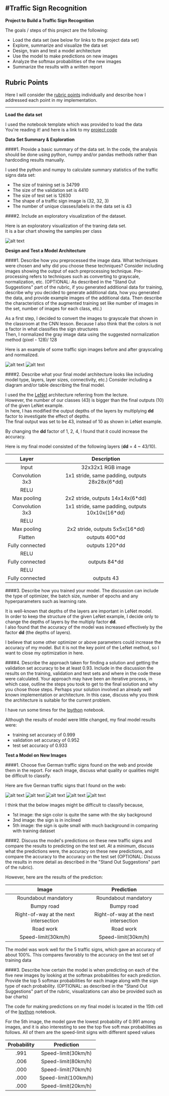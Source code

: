 #**Traffic Sign Recognition**
---

**Project to Build a Traffic Sign Recognition**

The goals / steps of this project are the following:
* Load the data set (see below for links to the project data set)
* Explore, summarize and visualize the data set
* Design, train and test a model architecture
* Use the model to make predictions on new images
* Analyze the softmax probabilities of the new images
* Summarize the results with a written report


[//]: # (Image References)

[image1]: /home/phuc/Study/Udacity/SeftDrivingCar/Term1/Project2/CarND-Traffic-Sign-Classifier-Project/images/Bchar.png "Visualization"
[image2]: /home/phuc/Study/Udacity/SeftDrivingCar/Term1/Project2/CarND-Traffic-Sign-Classifier-Project/images/origImg.png "Original"
[image3]: /home/phuc/Study/Udacity/SeftDrivingCar/Term1/Project2/CarND-Traffic-Sign-Classifier-Project/images/grayImg.png "Grayscaling and normalized"
[image15]: /home/phuc/Study/Udacity/SeftDrivingCar/Term1/Project2/CarND-Traffic-Sign-Classifier-Project/newImages/01.jpg "Traffic Sign 1"
[image13]: /home/phuc/Study/Udacity/SeftDrivingCar/Term1/Project2/CarND-Traffic-Sign-Classifier-Project/newImages/11.jpg "Traffic Sign 2"
[image16]: /home/phuc/Study/Udacity/SeftDrivingCar/Term1/Project2/CarND-Traffic-Sign-Classifier-Project/newImages/14.jpg "Traffic Sign 3"
[image12]: /home/phuc/Study/Udacity/SeftDrivingCar/Term1/Project2/CarND-Traffic-Sign-Classifier-Project/newImages/22.jpg "Traffic Sign 4"
[image14]: /home/phuc/Study/Udacity/SeftDrivingCar/Term1/Project2/CarND-Traffic-Sign-Classifier-Project/newImages/25.jpg "Traffic Sign 5"
[image11]: /home/phuc/Study/Udacity/SeftDrivingCar/Term1/Project2/CarND-Traffic-Sign-Classifier-Project/newImages/40.jpg "Traffic Sign 6"

## Rubric Points
Here I will consider the [rubric points](https://review.udacity.com/#!/rubrics/481/view) individually and describe how I addressed each point in my implementation.  

---
**Load the data set**

I used the notebook template which was provided to load the data  
You're reading it! and here is a link to my [project code](https://github.com/zphuc/CarND-Traffic-Sign-Classifier-Project/Traffic_Sign_Classifier.ipynb)

**Data Set Summary & Exploration**

####1. Provide a basic summary of the data set. In the code, the analysis should be done using python, numpy and/or pandas methods rather than hardcoding results manually.

I used the python and numpy to calculate summary statistics of the traffic
signs data set:

* The size of training set is 34799
* The size of the validation set is 4410
* The size of test set is 12630
* The shape of a traffic sign image is (32, 32, 3)
* The number of unique classes/labels in the data set is 43

####2. Include an exploratory visualization of the dataset.

Here is an exploratory visualization of the traning data set.   
It is a bar chart showing the samples per class

![alt text][image1]

**Design and Test a Model Architecture**

####1. Describe how you preprocessed the image data. What techniques were chosen and why did you choose these techniques? Consider including images showing the output of each preprocessing technique. Pre-processing refers to techniques such as converting to grayscale, normalization, etc. (OPTIONAL: As described in the "Stand Out Suggestions" part of the rubric, if you generated additional data for training, describe why you decided to generate additional data, how you generated the data, and provide example images of the additional data. Then describe the characteristics of the augmented training set like number of images in the set, number of images for each class, etc.)

As a first step, I decided to convert the images to grayscale that shown in the classroom at the CNN lesson. Because I also think that the colors is not a factor in what classifies the sign structures    
Then, I normalized the gray image data using the suggested normalization method (pixel - 128)/ 128

Here is an example of some traffic sign images before and after grayscaling and normalized.

![alt text][image2]
![alt text][image3]


####2. Describe what your final model architecture looks like including model type, layers, layer sizes, connectivity, etc.) Consider including a diagram and/or table describing the final model.

I used the the [LeNet](https://github.com/udacity/CarND-LeNet-Lab/blob/master/LeNet-Lab-Solution.ipynb) architecture referring from the lecture.  
However, the number of our classes (43) is bigger than the final outputs (10) of the given LeNet example.  
In here, I has modified the output depths of the layers by multiplying **dd** factor to investigate the effect of depths.  
The final output was set to be 43, instead of 10 as shown in LeNet example.  

By changing the **dd** factor of 1, 2, 4, I found that it could increase the accuracy.

Here is my final model consisted of the following layers (**dd** = 4 ~ 43/10).

| Layer         		|     Description	        					|
|:-----------------:|:---------------------------------:|
| Input         		| 32x32x1 RGB image   							|
| Convolution 3x3   | 1x1 stride, same padding, outputs 28x28x(6*dd) 	|
| RELU					    |						            						|
| Max pooling	      | 2x2 stride,  outputs 14x14x(6*dd)	|
| Convolution 3x3   | 1x1 stride, same padding, outputs 10x10x(16*dd) 	|
| RELU					    |								            				|
| Max pooling	      | 2x2 stride,  outputs 5x5x(16*dd) 	|
| Flatten		        | outputs 400*dd      						  |
| Fully connected		| outputs 120*dd     								|
| RELU					    |												            |
| Fully connected		| outputs 84*dd      								|
| RELU				    	|												            |
| Fully connected		| outputs 43        								|




####3. Describe how you trained your model. The discussion can include the type of optimizer, the batch size, number of epochs and any hyperparameters such as learning rate.

It is well-known that depths of the layers are important in LeNet model.  
In order to keep the structure of the given LeNet example, I decide only to change the depths of layers by the multiply factor **dd**.   
I also found that the accuracy of the model was increased effectively by the factor **dd** (the depths of layers).  

I believe that some other optimizer or above parameters could increase the accuracy of my model. But it is not the key point of the LeNet method, so I want to close my optimization in here.



####4. Describe the approach taken for finding a solution and getting the validation set accuracy to be at least 0.93. Include in the discussion the results on the training, validation and test sets and where in the code these were calculated. Your approach may have been an iterative process, in which case, outline the steps you took to get to the final solution and why you chose those steps. Perhaps your solution involved an already well known implementation or architecture. In this case, discuss why you think the architecture is suitable for the current problem.

I have run some times for the [Ipython](Traffic_Sign_Classifier.ipynb) notebook.   

Although the results of model were little changed, my final model results were:
* training set accuracy of 0.999
* validation set accuracy of 0.952
* test set accuracy of 0.933

**Test a Model on New Images**

####1. Choose five German traffic signs found on the web and provide them in the report. For each image, discuss what quality or qualities might be difficult to classify.

Here are five German traffic signs that I found on the web:

![alt text][image11] ![alt text][image12] ![alt text][image13]
![alt text][image14] ![alt text][image15]

I think that the below images might be difficult to classify because,  
* 1st image: the sign color is quite the same with the sky background
* 3nd image: the sign is in inclined
* 5th image: the sign is quite small with much background in comparing with training dataset

####2. Discuss the model's predictions on these new traffic signs and compare the results to predicting on the test set. At a minimum, discuss what the predictions were, the accuracy on these new predictions, and compare the accuracy to the accuracy on the test set (OPTIONAL: Discuss the results in more detail as described in the "Stand Out Suggestions" part of the rubric).

However, here are the results of the prediction:

| Image			        |     Prediction	        					|
|:---------------------:|:---------------------------------------------:|
| Roundabout mandatory      		        | Roundabout mandatory   									|
| Bumpy road     			                  | Bumpy road 										          |
| Right-of-way at the next intersection	| Right-of-way at the next intersection		|
| Road work	      		                  | Road work					 				              |
| Speed-limit(30km/h)			              | Speed-limit(30km/h)      		  					|


The model was work well for the 5 traffic signs, which gave an accuracy of about 100%. This compares favorably to the accuracy on the test set of training data


####3. Describe how certain the model is when predicting on each of the five new images by looking at the softmax probabilities for each prediction. Provide the top 5 softmax probabilities for each image along with the sign type of each probability. (OPTIONAL: as described in the "Stand Out Suggestions" part of the rubric, visualizations can also be provided such as bar charts)

The code for making predictions on my final model is located in the 15th cell of the [Ipython](Traffic_Sign_Classifier.ipynb) notebook.

For the 5th image, the model gave the lowest probability of 0.991 among images, and it is also interesting to see the top five soft max probabilities as follows. All of them are the speed-limit signs with different speed values

| Probability         	|     Prediction	        					|
|:---------------------:|:---------------------------------------------:|
| .991       			      | Speed-limit(30km/h)    									|
| .006     				      | Speed-limit(80km/h)  										|
| .000					        | Speed-limit(70km/h) 											|
| .000	      		      | Speed-limit(100km/h) 					 				|
| .000				          | Speed-limit(20km/h)       							|
